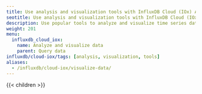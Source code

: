 ```yaml
---
title: Use analysis and visualization tools with InfluxDB Cloud (IOx) APIs
seotitle: Use analysis and visualization tools with InfluxDB Cloud (IOx) APIs
description: Use popular tools to analyze and visualize time series data stored in an InfluxDB bucket powered by IOx.
weight: 201
menu:
  influxdb_cloud_iox:
    name: Analyze and visualize data
    parent: Query data
influxdb/cloud-iox/tags: [analysis, visualization, tools]
aliases:
  - /influxdb/cloud-iox/visualize-data/
---
```


{{< children >}}
